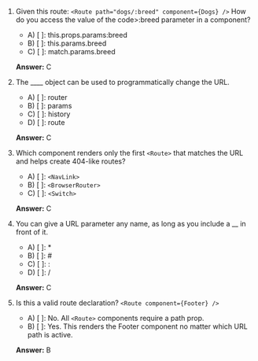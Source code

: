 

1. Given this route: `<Route path="dogs/:breed" component={Dogs} />` How do you access the value of the code>:breed parameter in a component?

    - A) [ ]: this.props.params:breed
    - B) [ ]: this.params.breed
    - C) [ ]: match.params.breed

    **Answer:** C

2. The ____ object can be used to programmatically change the URL.

    - A) [ ]: router
    - B) [ ]: params
    - C) [ ]: history
    - D) [ ]: route

    **Answer:** C

3. Which component renders only the first `<Route>` that matches the URL and helps create 404-like routes?

    - A) [ ]: `<NavLink>`
    - B) [ ]: `<BrowserRouter>`
    - C) [ ]: `<Switch>`

    **Answer:** C

4. You can give a URL parameter any name, as long as you include a __ in front of it.

    - A) [ ]: *
    - B) [ ]: #
    - C) [ ]: :
    - D) [ ]: /

    **Answer:** C

5. Is this a valid route declaration? `<Route component={Footer} />`

    - A) [ ]: No. All `<Route>` components require a path prop.
    - B) [ ]: Yes. This renders the Footer component no matter which URL path is active.

    **Answer:** B

